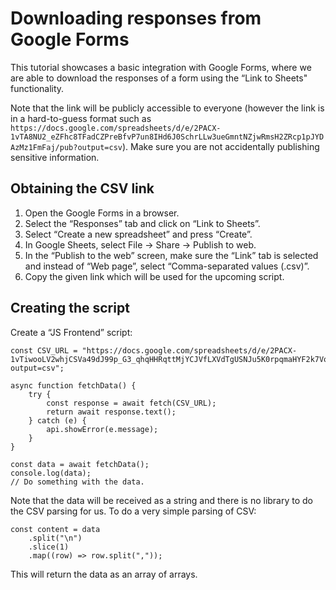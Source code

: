 # Downloading responses from Google Forms
This tutorial showcases a basic integration with Google Forms, where we are able to download the responses of a form using the “Link to Sheets" functionality.

Note that the link will be publicly accessible to everyone (however the link is in a hard-to-guess format such as `https://docs.google.com/spreadsheets/d/e/2PACX-1vTA8NU2_eZFhc8TFadCZPreBfvP7un8IHd6J0SchrLLw3ueGmntNZjwRmsH2ZRcp1pJYDAzMz1FmFaj/pub?output=csv`). Make sure you are not accidentally publishing sensitive information.

## Obtaining the CSV link

1.  Open the Google Forms in a browser.
2.  Select the “Responses” tab and click on “Link to Sheets”.
3.  Select “Create a new spreadsheet” and press “Create”.
4.  In Google Sheets, select File → Share → Publish to web.
5.  In the “Publish to the web” screen, make sure the “Link” tab is selected and instead of “Web page”, select “Comma-separated values (.csv)”.
6.  Copy the given link which will be used for the upcoming script.

## Creating the script

Create a “JS Frontend” script:

```
const CSV_URL = "https://docs.google.com/spreadsheets/d/e/2PACX-1vTiwooLV2whjCSVa49dJ99p_G3_qhqHHRqttMjYCJVfLXVdTgUSNJu5K0rpqmaHYF2k7Vofi3o7gW82/pub?output=csv";

async function fetchData() {
    try {
        const response = await fetch(CSV_URL);
        return await response.text();
    } catch (e) {
        api.showError(e.message);
    }
}

const data = await fetchData();
console.log(data);
// Do something with the data.
```

Note that the data will be received as a string and there is no library to do the CSV parsing for us. To do a very simple parsing of CSV:

```
const content = data
	.split("\n")
	.slice(1)
	.map((row) => row.split(","));
```

This will return the data as an array of arrays.